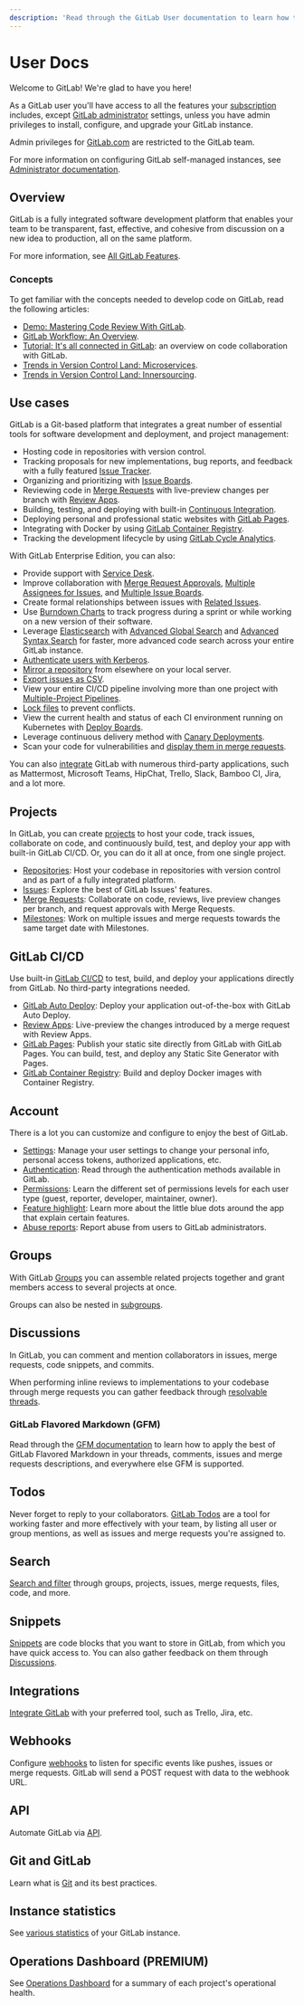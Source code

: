 ```yaml
---
description: 'Read through the GitLab User documentation to learn how to use, configure, and customize GitLab and GitLab.com to your own needs.'
---
```


# User Docs

Welcome to GitLab! We're glad to have you here!

As a GitLab user you'll have access to all the features
your [subscription](https://about.gitlab.com/pricing/)
includes, except [GitLab administrator](../administration/index.md)
settings, unless you have admin privileges to install, configure,
and upgrade your GitLab instance.

Admin privileges for [GitLab.com](https://gitlab.com/) are restricted to the GitLab team.

For more information on configuring GitLab self-managed instances, see [Administrator documentation](../administration/index.md).

## Overview

GitLab is a fully integrated software development platform that enables your team to be transparent, fast, effective, and cohesive from discussion on a new idea to production, all on the same platform.

For more information, see [All GitLab Features](https://about.gitlab.com/features/).

### Concepts

To get familiar with the concepts needed to develop code on GitLab, read the following articles:

- [Demo: Mastering Code Review With GitLab](https://about.gitlab.com/blog/2017/03/17/demo-mastering-code-review-with-gitlab/).
- [GitLab Workflow: An Overview](https://about.gitlab.com/blog/2016/10/25/gitlab-workflow-an-overview/#gitlab-workflow-use-case-scenario).
- [Tutorial: It's all connected in GitLab](https://about.gitlab.com/blog/2016/03/08/gitlab-tutorial-its-all-connected/): an overview on code collaboration with GitLab.
- [Trends in Version Control Land: Microservices](https://about.gitlab.com/blog/2016/08/16/trends-in-version-control-land-microservices/).
- [Trends in Version Control Land: Innersourcing](https://about.gitlab.com/blog/2016/07/07/trends-version-control-innersourcing/).

## Use cases

GitLab is a Git-based platform that integrates a great number of essential tools for software development and deployment, and project management:

- Hosting code in repositories with version control.
- Tracking proposals for new implementations, bug reports, and feedback with a
  fully featured [Issue Tracker](project/issues/index.md#issues-list).
- Organizing and prioritizing with [Issue Boards](project/issues/index.md#issue-boards).
- Reviewing code in [Merge Requests](project/merge_requests/index.md) with live-preview changes per
  branch with [Review Apps](../ci/review_apps/index.md).
- Building, testing, and deploying with built-in [Continuous Integration](../ci/README.md).
- Deploying personal and professional static websites with [GitLab Pages](project/pages/index.md).
- Integrating with Docker by using [GitLab Container Registry](packages/container_registry/index.md).
- Tracking the development lifecycle by using [GitLab Cycle Analytics](project/cycle_analytics.md).

With GitLab Enterprise Edition, you can also:

- Provide support with [Service Desk](project/service_desk.md).
- Improve collaboration with
  [Merge Request Approvals](project/merge_requests/index.md#merge-request-approvals-starter),
  [Multiple Assignees for Issues](project/issues/multiple_assignees_for_issues.md),
  and [Multiple Issue Boards](project/issue_board.md#multiple-issue-boards).
- Create formal relationships between issues with [Related Issues](project/issues/related_issues.md).
- Use [Burndown Charts](project/milestones/burndown_charts.md) to track progress during a sprint or while working on a new version of their software.
- Leverage [Elasticsearch](../integration/elasticsearch.md) with [Advanced Global Search](search/advanced_global_search.md) and [Advanced Syntax Search](search/advanced_search_syntax.md) for faster, more advanced code search across your entire GitLab instance.
- [Authenticate users with Kerberos](../integration/kerberos.md).
- [Mirror a repository](../workflow/repository_mirroring.md) from elsewhere on your local server.
- [Export issues as CSV](project/issues/csv_export.md).
- View your entire CI/CD pipeline involving more than one project with [Multiple-Project Pipelines](../ci/multi_project_pipeline_graphs.md).
- [Lock files](project/file_lock.md) to prevent conflicts.
- View the current health and status of each CI environment running on Kubernetes with [Deploy Boards](project/deploy_boards.md).
- Leverage continuous delivery method with [Canary Deployments](project/canary_deployments.md).
- Scan your code for vulnerabilities and [display them in merge requests](application_security/sast/index.md).

You can also [integrate](project/integrations/project_services.md) GitLab with numerous third-party applications, such as Mattermost, Microsoft Teams, HipChat, Trello, Slack, Bamboo CI, Jira, and a lot more.

## Projects

In GitLab, you can create [projects](project/index.md) to host
your code, track issues, collaborate on code, and continuously
build, test, and deploy your app with built-in GitLab CI/CD. Or, you can do
it all at once, from one single project.

- [Repositories](project/repository/index.md): Host your codebase in
  repositories with version control and as part of a fully integrated platform.
- [Issues](project/issues/index.md): Explore the best of GitLab Issues' features.
- [Merge Requests](project/merge_requests/index.md): Collaborate on code,
  reviews, live preview changes per branch, and request approvals with Merge Requests.
- [Milestones](project/milestones/index.md): Work on multiple issues and merge
  requests towards the same target date with Milestones.

## GitLab CI/CD

Use built-in [GitLab CI/CD](../ci/README.md) to test, build, and deploy your applications
directly from GitLab. No third-party integrations needed.

- [GitLab Auto Deploy](../topics/autodevops/index.md#auto-deploy): Deploy your application out-of-the-box with GitLab Auto Deploy.
- [Review Apps](../ci/review_apps/index.md): Live-preview the changes introduced by a merge request with Review Apps.
- [GitLab Pages](project/pages/index.md): Publish your static site directly from
  GitLab with GitLab Pages. You can build, test, and deploy any Static Site Generator with Pages.
- [GitLab Container Registry](packages/container_registry/index.md): Build and deploy Docker
  images with Container Registry.

## Account

There is a lot you can customize and configure
to enjoy the best of GitLab.

- [Settings](profile/index.md): Manage your user settings to change your personal info,
  personal access tokens, authorized applications, etc.
- [Authentication](../topics/authentication/index.md): Read through the authentication
  methods available in GitLab.
- [Permissions](permissions.md): Learn the different set of permissions levels for each
  user type (guest, reporter, developer, maintainer, owner).
- [Feature highlight](feature_highlight.md): Learn more about the little blue dots
  around the app that explain certain features.
- [Abuse reports](abuse_reports.md): Report abuse from users to GitLab administrators.

## Groups

With GitLab [Groups](group/index.md) you can assemble related projects together
and grant members access to several projects at once.

Groups can also be nested in [subgroups](group/subgroups/index.md).

## Discussions

In GitLab, you can comment and mention collaborators in issues,
merge requests, code snippets, and commits.

When performing inline reviews to implementations
to your codebase through merge requests you can
gather feedback through [resolvable threads](discussions/index.md#resolvable-comments-and-threads).

### GitLab Flavored Markdown (GFM)

Read through the [GFM documentation](markdown.md) to learn how to apply
the best of GitLab Flavored Markdown in your threads, comments,
issues and merge requests descriptions, and everywhere else GFM is
supported.

## Todos

Never forget to reply to your collaborators. [GitLab Todos](../workflow/todos.md)
are a tool for working faster and more effectively with your team,
by listing all user or group mentions, as well as issues and merge
requests you're assigned to.

## Search

[Search and filter](search/index.md) through groups, projects, issues, merge requests, files, code, and more.

## Snippets

[Snippets](snippets.md) are code blocks that you want to store in GitLab, from which
you have quick access to. You can also gather feedback on them through
[Discussions](#Discussions).

## Integrations

[Integrate GitLab](../integration/README.md) with your preferred tool,
such as Trello, Jira, etc.

## Webhooks

Configure [webhooks](project/integrations/webhooks.md) to listen for
specific events like pushes, issues or merge requests. GitLab will send a
POST request with data to the webhook URL.

## API

Automate GitLab via [API](../api/README.md).

## Git and GitLab

Learn what is [Git](../topics/git/index.md) and its best practices.

## Instance statistics

See [various statistics](instance_statistics/index.md) of your GitLab instance.

## Operations Dashboard **(PREMIUM)**

See [Operations Dashboard](operations_dashboard/index.md) for a summary of each
project's operational health.
